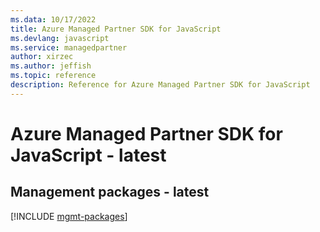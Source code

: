 ```yaml
---
ms.data: 10/17/2022
title: Azure Managed Partner SDK for JavaScript
ms.devlang: javascript
ms.service: managedpartner
author: xirzec
ms.author: jeffish
ms.topic: reference
description: Reference for Azure Managed Partner SDK for JavaScript
---
```

# Azure Managed Partner SDK for JavaScript - latest

## Management packages - latest
[!INCLUDE [mgmt-packages](managed-partner-mgmt-index.md)]